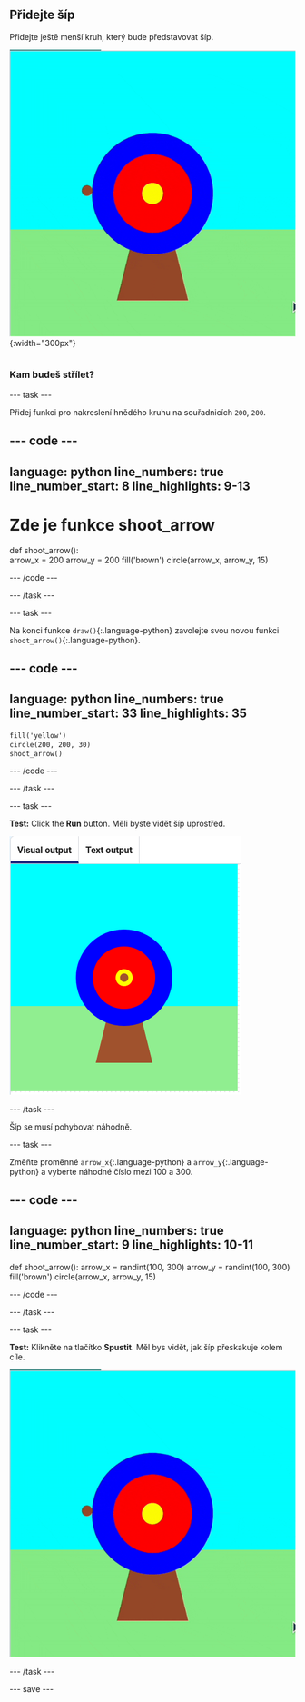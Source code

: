 ## Přidejte šíp

<div style="display: flex; flex-wrap: wrap">
<div style="flex-basis: 200px; flex-grow: 1; margin-right: 15px;">
Přidejte ještě menší kruh, který bude představovat šíp.
</div>
<div>

![Cíl s hnědou kruhovou šipkou objevující se v různých pozicích.](images/fire_arrow.gif){:width="300px"}

</div>
</div>

### Kam budeš střílet?

--- task ---

Přidej funkci pro nakreslení hnědého kruhu na souřadnicích `200`, `200`.

--- code ---
---
language: python
line_numbers: true
line_number_start: 8
line_highlights: 9-13
---
# Zde je funkce shoot_arrow   
def shoot_arrow():   
    arrow_x = 200
    arrow_y = 200
    fill('brown')
    circle(arrow_x, arrow_y, 15)

--- /code ---

--- /task ---

--- task ---

Na konci funkce `draw()`{:.language-python} zavolejte svou novou funkci `shoot_arrow()`{:.language-python}.

--- code ---
---
language: python
line_numbers: true
line_number_start: 33
line_highlights: 35
---
    fill('yellow')      
    circle(200, 200, 30)  
    shoot_arrow()

--- /code ---

--- /task ---

--- task ---

**Test:** Click the **Run** button. Měli byste vidět šíp uprostřed.

![kruh s hnědou šipkou ve středu terče](images/arrow-centre.png)


--- /task ---

Šíp se musí pohybovat náhodně.


--- task ---

Změňte proměnné `arrow_x`{:.language-python} a `arrow_y`{:.language-python} a vyberte náhodné číslo mezi 100 a 300.

--- code ---
---
language: python
line_numbers: true
line_number_start: 9
line_highlights: 10-11
---
def shoot_arrow():
    arrow_x = randint(100, 300)
    arrow_y = randint(100, 300)
    fill('brown')
    circle(arrow_x, arrow_y, 15)

--- /code ---

--- /task ---


--- task ---


**Test:** Klikněte na tlačítko **Spustit**. Měl bys vidět, jak šíp přeskakuje kolem cíle.

![Animace cíle s hnědou kruhovou šipkou objevující se v různých pozicích.](images/fire_arrow.gif)

--- /task ---

--- save ---
